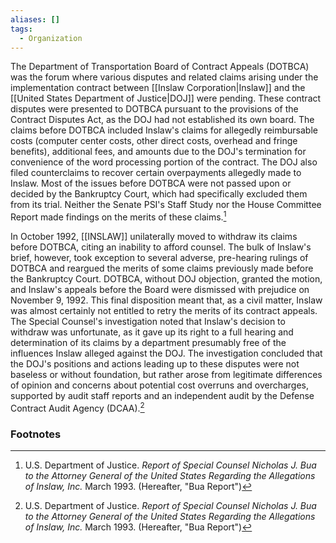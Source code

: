 ```yaml
---
aliases: []
tags:
  - Organization
---
```

The Department of Transportation Board of Contract Appeals (DOTBCA) was the forum where various disputes and related claims arising under the implementation contract between [[Inslaw Corporation|Inslaw]] and the [[United States Department of Justice|DOJ]] were pending. These contract disputes were presented to DOTBCA pursuant to the provisions of the Contract Disputes Act, as the DOJ had not established its own board. The claims before DOTBCA included Inslaw's claims for allegedly reimbursable costs (computer center costs, other direct costs, overhead and fringe benefits), additional fees, and amounts due to the DOJ's termination for convenience of the word processing portion of the contract. The DOJ also filed counterclaims to recover certain overpayments allegedly made to Inslaw. Most of the issues before DOTBCA were not passed upon or decided by the Bankruptcy Court, which had specifically excluded them from its trial. Neither the Senate PSI's Staff Study nor the House Committee Report made findings on the merits of these claims.[^1]

In October 1992, [[INSLAW]] unilaterally moved to withdraw its claims before DOTBCA, citing an inability to afford counsel. The bulk of Inslaw's brief, however, took exception to several adverse, pre-hearing rulings of DOTBCA and reargued the merits of some claims previously made before the Bankruptcy Court. DOTBCA, without DOJ objection, granted the motion, and Inslaw's appeals before the Board were dismissed with prejudice on November 9, 1992. This final disposition meant that, as a civil matter, Inslaw was almost certainly not entitled to retry the merits of its contract appeals. The Special Counsel's investigation noted that Inslaw's decision to withdraw was unfortunate, as it gave up its right to a full hearing and determination of its claims by a department presumably free of the influences Inslaw alleged against the DOJ. The investigation concluded that the DOJ's positions and actions leading up to these disputes were not baseless or without foundation, but rather arose from legitimate differences of opinion and concerns about potential cost overruns and overcharges, supported by audit staff reports and an independent audit by the Defense Contract Audit Agency (DCAA).[^1]

### Footnotes

[^1]: U.S. Department of Justice. *Report of Special Counsel Nicholas J. Bua to the Attorney General of the United States Regarding the Allegations of Inslaw, Inc.* March 1993. (Hereafter, "Bua Report")